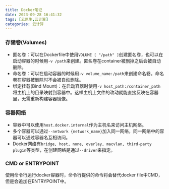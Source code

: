 ```yaml
---
title: Docker笔记
date: 2023-09-28 16:41:32
tags: [云原生,云计算]
categories: 云计算
---
```


### 存储卷(Volumes)

 - 匿名卷：可以在Dockerfile中使用`VOLUME [ "/path" ]`创建匿名卷，也可以在启动容器的时候用`-v /path`来创建。匿名卷在container被删掉之后会被自动删除。
 - 命名卷：可以在启动容器的时候用`-v volume_name:/path`来创建命名卷。命名卷在容器被删除时不会被自动删除。
 - 绑定挂载(Bind Mount)：在启动容器时使用`-v host_path:/container_path`将主机上的目录映射到容器中。这样主机上文件的改动就能直接反映在容器里，无需重新构建容器镜像。


 ### 容器网络

 - 容器中可以使用`host.docker.internal`作为主机名来访问主机网络。
 - 多个容器可以通过`--network {network_name}`加入同一网络，同一网络中的容器可以通过容器名互相访问。
 - Docker网络有`bridge, host, none, overlay, macvlan, third-party plugin`等类型，在创建网络是通过`--driver`来指定。

 ### CMD or ENTRYPOINT

 使用命令行运行docker容器时，命令行提供的命令将会替代docker file中CMD，但是会追加在ENTRYPOINT中。
